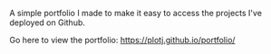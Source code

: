 A simple portfolio I made to make it easy to access the projects I've deployed on Github.

Go here to view the portfolio:
https://plotj.github.io/portfolio/
